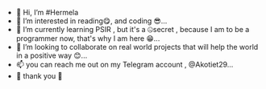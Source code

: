 - 👋 Hi, I’m #Hermela
- 👀 I’m interested in reading😋, and coding 😎...
- 🌱 I’m currently learning PSIR , but it's a 🤐secret , because I am to be a programmer now, that's why I am here 😁...
- 💞️ I’m looking to collaborate on real world projects that will help the world in a positive way 😊...
- 📫 you can reach me out on my Telegram account , @Akotiet29...
- 🙂 thank you  🙂

<!---
hermelaa29/hermelaa29 is a ✨ special ✨ repository because its `README.md` (this file) appears on your GitHub profile.
You can click the Preview link to take a look at your changes.
--->
